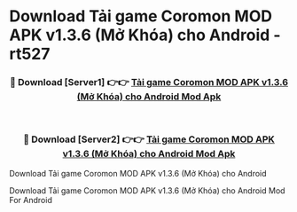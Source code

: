 # Download Tải game Coromon MOD APK v1.3.6 (Mở Khóa) cho Android - rt527


<div align="center">
<h3>🔴 Download [Server1] 👉👉 <a href="https://apk-comot.site?title=Tải_game_Coromon_MOD_APK_v1.3.6_(Mở_Khóa)_cho_Android">Tải game Coromon MOD APK v1.3.6 (Mở Khóa) cho Android Mod Apk</a></h3><br>
<h3>🔴 Download [Server2] 👉👉 <a href="https://apk-comot.site?title=Tải_game_Coromon_MOD_APK_v1.3.6_(Mở_Khóa)_cho_Android">Tải game Coromon MOD APK v1.3.6 (Mở Khóa) cho Android Mod Apk</a></h3>
</div>



Download Tải game Coromon MOD APK v1.3.6 (Mở Khóa) cho Android 

Download Tải game Coromon MOD APK v1.3.6 (Mở Khóa) cho Android Mod For Android